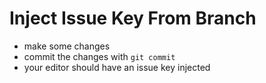 # Inject Issue Key From Branch

- make some changes
- commit the changes with `git commit`
- your editor should have an issue key injected

